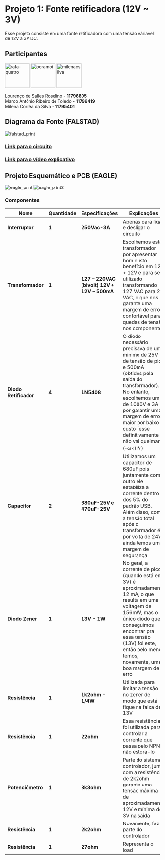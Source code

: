 # Projeto 1: Fonte retificadora (12V ~ 3V)
Esse projeto consiste em uma fonte retificadora com uma tensão váriavel de 12V a 3V DC.

## Participantes
<a href="https://github.com/roselino-quatro"><img src="https://avatars3.githubusercontent.com/u/43501582?s=460&u=607eaa89f7d1d4117ad8e3b2059d7fd24e1c0b45&v=4" title="rafa-quatro" width="80" height="80"></a>
<a href="https://github.com/Ocramoi"><img src="https://avatars1.githubusercontent.com/u/9422402?s=460&v=4" title="ocramoi" width="80" height="80"></a>
<a href="https://github.com/milenacsilva"><img src="https://avatars2.githubusercontent.com/u/61664263?s=460&v=4" title="milenacsilva" width="80" height="80"></a>

Lourenço de Salles Roselino - **11796805**\
Marco Antônio Ribeiro de Toledo - **11796419**\
Milena Corrêa da Silva - **11795401**

## Diagrama da Fonte (FALSTAD)
![falstad_print](https://i.imgur.com/WWNlFE1.gif)
### [Link para o circuito](http://tinyurl.com/ycd7924y)
### [Link para o vídeo explicativo](https://youtu.be/yuhNi4NMBbg)

## Projeto Esquemático e PCB (EAGLE)
![eagle_print](https://cdn.discordapp.com/attachments/705588546890891336/726614224461103214/unknown.png) 
![eagle_print2](https://cdn.discordapp.com/attachments/705588546890891336/726614089727737896/unknown.png)


### Componentes
|Nome|Quantidade|Especificações|Explicações|Preço Unitário|
|---|---|---|---|---|
| **Interruptor** |**1**| **250Vac-3A**| Apenas para ligar e desligar o circuito | [R$3,49](https://www.americanas.com.br/produto/212542071/mts-101-chave-alavanca-2-terminais-desliga-liga?WT.srch=1&acc=e789ea56094489dffd798f86ff51c7a9&epar=bp_pl_00_go_pla_aic_geral_gmv&gclid=CjwKCAjw_-D3BRBIEiwAjVMy7A9KBPJMsUWKBYhhVwBYxDCUsOgVK7NK1RYUPgc3qsUI06BmjM9sBBoCqrAQAvD_BwE&i=5d712b2d49f937f6250d8225&o=5d7bf2046c28a3cb50a3896b&opn=YSMESP&sellerid=10428528000110#info-section) | 
|**Transformador**|**1**| **127 – 220VAC (bivolt) 12V + 12V – 500mA**  | Escolhemos este transformador por apresentar bom custo benefício em 12V + 12V e para ser utilizado transformando 127 VAC para 24 VAC, o que nos garante uma margem de erro confortável para quedas de tensão nos componentes|[R$21,90](https://www.filipeflop.com/produto/transformador-trafo-12v-12v-500ma-bivolt/?gclid=Cj0KCQjwuJz3BRDTARIsAMg-HxW_dJmm9-pVBDe6o8W5fG-x5esHO2DdYG3BT5ngq7YSO-Iy3B0MDZ4aAn2MEALw_wcB) |
|**Diodo Retificador**|**4**| **1N5408** | O diodo necessário precisava de um minimo de 25V de tensão de pico e 500mA (obtidos pela saída do transformador). No entanto, escolhemos um de 1000V e 3A por garantir uma margem de erro maior por baixo custo (esse definitivamente não vai queimar (･ω<)☆)| [R$0,24](https://www.filipeflop.com/produto/diodo-retificador-1n5408/)|
|**Capacitor**|**2**| **680uF-25V e 470uF-25V** | Utilizamos um capacitor de 680uF pois juntamente com o outro ele estabiliza a corrente dentro dos 5% do padrão USB. Além disso, como a tensão total após o transformador é por volta de 24V ainda temos uma margem de segurança |[R$0,60](https://www.eletro-parts.com/produto_detalhes/p/TVRBMk16WT0=/132-+Eletrolitico+680uF+x+25V) [R$0,33](https://www.baudaeletronica.com.br/capacitor-eletrolitico-470uf-25v.html)|
|**Diodo Zener**|**1**| **13V - 1W** | No geral, a corrente de pico (quando está em 3V) é aproximadamente 12 mA, o que resulta em uma voltagem de 156mW, mas o único diodo que conseguimos encontrar pra essa tensão (13V) foi este, então pelo menos temos, novamente, uma boa margem de erro|[R$1,05](https://produto.mercadolivre.com.br/MLB-911630639-10-pcs-diodo-zener-13v-1w-1n4743frete-brasil-r1200-_JM?quantity=1#position=2&type=item&tracking_id=724e89c3-54f7-4462-9ed9-0cbeeed97948)|
|**Resistência**|**1**| **1k2ohm - 1/4W** | Utilizada para limitar a tensão no zener de modo que está fique na faixa de 13V  |[R$1,24](https://produto.mercadolivre.com.br/MLB-1430649347-resistor-1k2-x-14w-5-tolerancia-envio-por-carta-_JM?matt_tool=79246729&matt_word=&gclid=CjwKCAjw_-D3BRBIEiwAjVMy7BmHKkFoWHFlQpg0uiS6qf9cVWsYGtSsGgh42hpRstRQxxA4gbsizBoCq0IQAvD_BwE) |
|**Resistência**|**1**| **22ohm**| Essa resistência foi utilizada para controlar a corrente que passa pelo NPN e não estora-lo |[R$0,145](https://www.casadarobotica.com/componentes-eletronicos/componentes/resistor/20-resistor-22-ohms-14w)|
|**Potenciômetro**|**1**| **3k3ohm**  | Parte do sistema controlador, junto com a resistência de 2k2ohm garante uma tensão máxima de aproximadamente 12V e mínima de 3V na saída | [R$9,40](https://www.baudaeletronica.com.br/potenciometro-linear-de-3k3-l40-23mm.html)|
|**Resistência**|**1**| **2k2ohm** | Novamente, faz parte do controlador | [R$0,10](https://www.usinainfo.com.br/resistores/resistor-2k2-14w-kit-com-10-unidades-3772.html) |
|**Resistência**|**1**| **27ohm** | Representa o load | [R$0,05](https://produto.mercadolivre.com.br/MLB-1559727072-resistor-27r-ou-27-ohms-cr25-14w-5-pacote-c-1000-pecas-_JM?matt_tool=79246729&matt_word&gclid=CjwKCAjw_-D3BRBIEiwAjVMy7GPkKLxWNdczv_iB6-YxnClYdcXWfBU5fFMdJMur2VC7c6ZDHZ9zEBoCkBgQAvD_BwE&quantity=1) |

